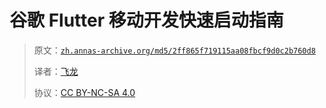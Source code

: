 # 谷歌 Flutter 移动开发快速启动指南

> 原文：[`zh.annas-archive.org/md5/2ff865f719115aa08fbcf9d0c2b760d8`](https://zh.annas-archive.org/md5/2ff865f719115aa08fbcf9d0c2b760d8)
> 
> 译者：[飞龙](https://github.com/wizardforcel)
> 
> 协议：[CC BY-NC-SA 4.0](http://creativecommons.org/licenses/by-nc-sa/4.0/)